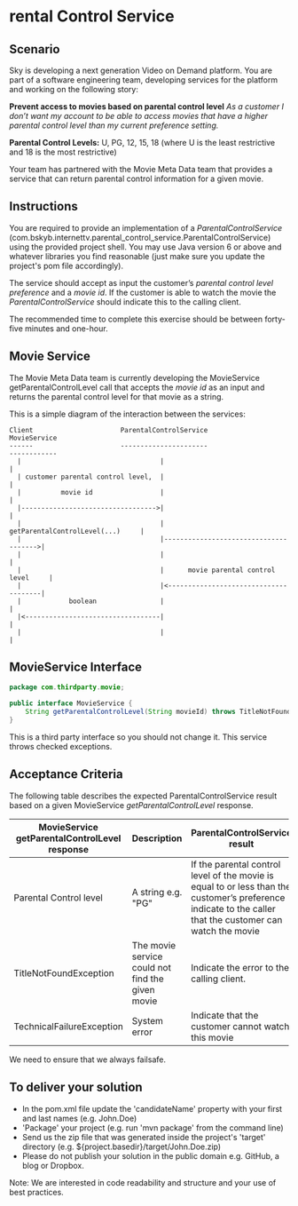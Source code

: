 rental Control Service
===

Scenario
---
Sky is developing a next generation Video on Demand platform. You are part of a software engineering team, developing 
services for the platform and working on the following story:

**Prevent access to movies based on parental control level**
*As a customer I don’t want my account to be able to access movies that have a higher parental control level than my 
current preference setting.*

**Parental Control Levels:**
U, PG, 12, 15, 18 (where U is the least restrictive and 18 is the most restrictive)


Your team has partnered with the Movie Meta Data team that provides a service that can return parental control 
information for a given movie.

Instructions
---
You are required to provide an implementation of a *ParentalControlService* 
(com.bskyb.internettv.parental_control_service.ParentalControlService) using the provided project shell. You may 
use Java version 6 or above and whatever libraries you find reasonable (just make sure you update the project's pom file 
accordingly). 

The service should accept as input the customer’s *parental control level 
preference* and a *movie id*. If the customer is able to watch the movie the *ParentalControlService* should indicate 
this to the calling client.

The recommended time to complete this exercise should be between forty-five minutes and one-hour.


Movie Service
---
The Movie Meta Data team is currently developing the MovieService getParentalControlLevel call that accepts the *movie 
id* as an input and returns the parental control level for that movie as a string. 

This is a simple diagram of the interaction between the services:

```
Client                      ParentalControlService                      MovieService
------                      ----------------------                      ------------
  |                                   |                                       |
  | customer parental control level,  |                                       |
  |          movie id                 |                                       |
  |---------------------------------->|                                       |
  |                                   |      getParentalControlLevel(...)     |
  |                                   |-------------------------------------->|
  |                                   |                                       |
  |                                   |      movie parental control level     |
  |                                   |<--------------------------------------|
  |            boolean                |                                       |
  |<----------------------------------|                                       |
  |                                   |                                       |
```

MovieService Interface
---
```java
package com.thirdparty.movie;

public interface MovieService {
    String getParentalControlLevel(String movieId) throws TitleNotFoundException, TechnicalFailureException;
}
```

This is a third party interface so you should not change it. This service throws checked exceptions.

Acceptance Criteria
---

The following table describes the expected ParentalControlService result based on a given MovieService 
*getParentalControlLevel* response.

| MovieService getParentalControlLevel response| Description                                     | ParentalControlService result  
|----------------------------------------------|------------                                     |------------------------------
| Parental Control level                       |A string e.g. "PG"                               |If the parental control level of the movie is equal to or less than the customer’s preference indicate to the caller that the customer can watch the movie
| TitleNotFoundException                       |The movie service could not find the given movie |Indicate the error to the calling client.
| TechnicalFailureException                    |System error                                     |Indicate that the customer cannot watch this movie

We need to ensure that we always failsafe.

To deliver your solution
---
* In the pom.xml file update the 'candidateName' property with your first and last names (e.g. <candidateName>John.Doe</candidateName>) 
* 'Package' your project (e.g. run 'mvn package' from the command line)
* Send us the zip file that was generated inside the project's 'target' directory (e.g. ${project.basedir}/target/John.Doe.zip) 
* Please do not publish your solution in the public domain e.g. GitHub, a blog or Dropbox.

Note: We are interested in code readability and structure and your use of best practices.
